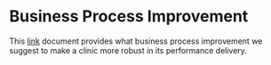 # Business Process Improvement
This [link](https://github.com/Shujjat/concepts/blob/main/clinixel/Business%20Process%20Improvement%20Doc.pdf) document provides what business process improvement we suggest to make a clinic more robust in its performance delivery.
